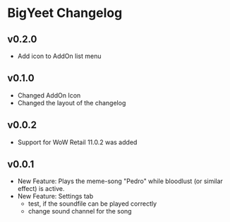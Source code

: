 # BigYeet Changelog

## v0.2.0

- Add icon to AddOn list menu

## v0.1.0

- Changed AddOn Icon
- Changed the layout of the changelog

## v0.0.2

- Support for WoW Retail 11.0.2 was added

## v0.0.1

- New Feature: Plays the meme-song "Pedro" while bloodlust
(or similar effect) is active.
- New Feature: Settings tab
  - test, if the soundfile can be played correctly
  - change sound channel for the song
